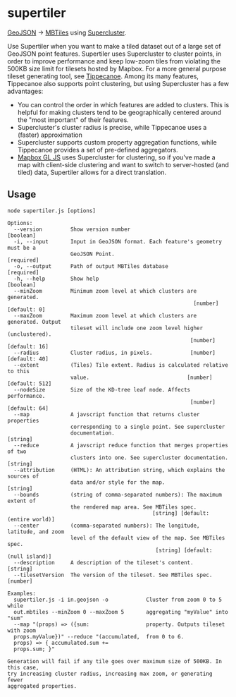 # supertiler
[GeoJSON](https://tools.ietf.org/html/rfc7946) -> [MBTiles](https://github.com/mapbox/mbtiles-spec/blob/master/1.3/spec.md) using [Supercluster](https://github.com/mapbox/supercluster).

Use Supertiler when you want to make a tiled dataset out of a large set of GeoJSON point features. Supertiler uses Supercluster to cluster points, in order to improve performance and keep low-zoom tiles from violating the 500KB size limit for tilesets hosted by Mapbox. For a more general purpose tileset generating tool, see [Tippecanoe](https://github.com/mapbox/tippecanoe). Among its many features, Tippecanoe also supports point clustering, but using Supercluster has a few advantages:

- You can control the order in which features are added to clusters. This is helpful for making clusters tend to be geographically centered around the "most important" of their features.
- Supercluster's cluster radius is precise, while Tippecanoe uses a (faster) approximation
- Supercluster supports custom property aggregation functions, while Tippecanoe provides a set of pre-defined aggregators.
- [Mapbox GL JS](https://github.com/mapbox/mapbox-gl-js) uses Supercluster for clustering, so if you've made a map with client-side clustering and want to switch to server-hosted (and tiled) data, Supertiler allows for a direct translation. 

## Usage
```
node supertiler.js [options]

Options:
  --version         Show version number                                [boolean]
  -i, --input       Input in GeoJSON format. Each feature's geometry must be a
                    GeoJSON Point.                                    [required]
  -o, --output      Path of output MBTiles database                   [required]
  -h, --help        Show help                                          [boolean]
  --minZoom         Minimum zoom level at which clusters are generated.
                                                           [number] [default: 0]
  --maxZoom         Maximum zoom level at which clusters are generated. Output
                    tileset will include one zoom level higher (unclustered).
                                                          [number] [default: 16]
  --radius          Cluster radius, in pixels.            [number] [default: 40]
  --extent          (Tiles) Tile extent. Radius is calculated relative to this
                    value.                               [number] [default: 512]
  --nodeSize        Size of the KD-tree leaf node. Affects performance.
                                                          [number] [default: 64]
  --map             A javscript function that returns cluster properties
                    corresponding to a single point. See supercluster
                    documentation.                                      [string]
  --reduce          A javscript reduce function that merges properties of two
                    clusters into one. See supercluster documentation.  [string]
  --attribution     (HTML): An attribution string, which explains the sources of
                    data and/or style for the map.                      [string]
  --bounds          (string of comma-separated numbers): The maximum extent of
                    the rendered map area. See MBTiles spec.
                                              [string] [default: (entire world)]
  --center          (comma-separated numbers): The longitude, latitude, and zoom
                    level of the default view of the map. See MBTiles spec.
                                               [string] [default: (null island)]
  --description     A description of the tileset's content.             [string]
  --tilesetVersion  The version of the tileset. See MBTiles spec.       [number]

Examples:
  supertiler.js -i in.geojson -o            Cluster from zoom 0 to 5 while
  out.mbtiles --minZoom 0 --maxZoom 5       aggregating "myValue" into "sum"
  --map "(props) => ({sum:                  property. Outputs tileset with zoom
  props.myValue})" --reduce "(accumulated,  from 0 to 6.
  props) => { accumulated.sum +=
  props.sum; }"

Generation will fail if any tile goes over maximum size of 500KB. In this case,
try increasing cluster radius, increasing max zoom, or generating fewer
aggregated properties.

```

